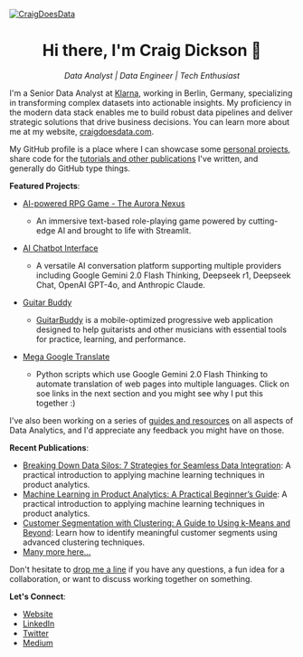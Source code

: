[![CraigDoesData][logo]][link]

[logo]: https://www.craigdoesdata.com/img/logo/logo.png
[link]: https://www.craigdoesdata.com/

<div align="center">
  <h1><a href="https://www.craigdoesdata.com" style="text-decoration: none; color: inherit;">Hi there, I'm Craig Dickson 👋</a></h1>
  <p><em>Data Analyst | Data Engineer | Tech Enthusiast</em></p>
</div>

I'm a Senior Data Analyst at [Klarna](https://www.klarna.com/), working in Berlin, Germany, specializing in transforming complex datasets into actionable insights. My proficiency in the modern data stack enables me to build robust data pipelines and deliver strategic solutions that drive business decisions. You can learn more about me at my website, [craigdoesdata.com](https://www.craigdoesdata.com).

My GitHub profile is a place where I can showcase some [personal projects](https://www.craigdoesdata.com/projects.html), share code for the [tutorials and other publications](https://www.craigdoesdata.com/blog.html) I've written, and generally do GitHub type things.

**Featured Projects**: 
- [AI-powered RPG Game - The Aurora Nexus](https://github.com/thecraigd/rpg-streamlit)
  - An immersive text-based role-playing game powered by cutting-edge AI and brought to life with Streamlit.
 
- [AI Chatbot Interface](https://github.com/thecraigd/streamlit-chatbot)
  - A versatile AI conversation platform supporting multiple providers including Google Gemini 2.0 Flash Thinking, Deepseek r1, Deepseek Chat, OpenAI GPT-4o, and Anthropic Claude.
 
- [Guitar Buddy](https://github.com/thecraigd/guitarbuddy)
  - [GuitarBuddy](https://guitarbuddy.netlify.app) is a mobile-optimized progressive web application designed to help guitarists and other musicians with essential tools for practice, learning, and performance.

- [Mega Google Translate](https://github.com/thecraigd/MEGA_GOOGLE_TRANSLATE)
  - Python scripts which use Google Gemini 2.0 Flash Thinking to automate translation of web pages into multiple languages. Click on soe links in the next section and you might see why I put this together :)


I've also been working on a series of [guides and resources](https://www.craigdoesdata.com/resources.html) on all aspects of Data Analytics, and I'd appreciate any feedback you might have on those.

**Recent Publications**:
- [Breaking Down Data Silos: 7 Strategies for Seamless Data Integration](https://www.craigdoesdata.com/resources/breaking_down_data_silos): A practical introduction to applying machine learning techniques in product analytics.
- [Machine Learning in Product Analytics: A Practical Beginner’s Guide](https://www.craigdoesdata.com/resources/machine-learning-in-product-analytics-a-practical-guide-for-beginners): A practical introduction to applying machine learning techniques in product analytics.
- [Customer Segmentation with Clustering: A Guide to Using k-Means and Beyond](https://www.craigdoesdata.com/resources/customer-segmentation-with-clustering-a-guide-to-using-k-means-and-beyond): Learn how to identify meaningful customer segments using advanced clustering techniques.
- [Many more here...](https://www.craigdoesdata.com/resources.html)




Don't hesitate to [drop me a line](https://www.craigdoesdata.com/contact.html) if you have any questions, a fun idea for a collaboration, or want to discuss working together on something.

**Let's Connect**:
- [Website](https://www.craigdoesdata.com)
- [LinkedIn](https://www.linkedin.com/in/craig-dickson)
- [Twitter](https://twitter.com/craigdoesdata)
- [Medium](https://medium.com/@craigdoesdata)
